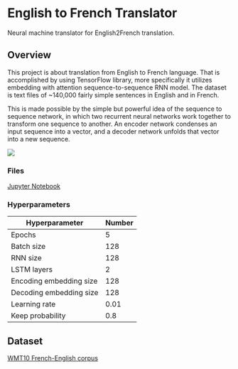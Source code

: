 # English to French Translator


Neural machine translator for English2French translation.

## Overview
This project is about translation from English to French language. That is accomplished by using TensorFlow library, more specifically it utilizes embedding with attention sequence-to-sequence RNN model. The dataset is text files of ~140,000 fairly simple sentences in English and in French.

This is made possible by the simple but powerful idea of the sequence to sequence network, in which two recurrent neural networks work together to transform one sequence to another. An encoder network condenses an input sequence into a vector, and a decoder network unfolds that vector into a new sequence.

<img src="http://pytorch.org/tutorials/_images/seq2seq.png">

### Files

[Jupyter Notebook](https://github.com/hparik11/language-translation/blob/master/language_translation.ipynb)

### Hyperparameters

Hyperparameter          | Number |
----------------------- | ------ |
Epochs                  | 5     |
Batch size              | 128    |
RNN size                | 128    |
LSTM layers             | 2      |
Encoding embedding size | 128    |
Decoding embedding size | 128    |
Learning rate           | 0.01  |
Keep probability        | 0.8    |

## Dataset

[WMT10 French-English corpus](http://www.statmt.org/wmt10/training-giga-fren.tar)
